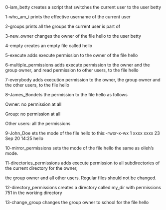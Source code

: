 0-iam_betty creates a script that switches the current user to the user betty

1-who_am_i prints the effective username of the current user

2-groups prints all the groups the current user is part of

3-new_owner changes the owner of the file hello to the user betty

4-empty creates an empty file called hello

5-execute adds execute permission to the owner of the file hello

6-multiple_permissions adds execute permission to the owner and the group owner, and read permission to other users, to the file hello

7-everybody adds execution permission to the owner, the group owner and the other users, to the file hello

8-James_Bondets the permission to the file hello as follows

Owner: no permission at all

Group: no permission at all

Other users: all the permissions

9-John_Doe ets the mode of the file hello to this:-rwxr-x-wx 1 xxxx xxxx 23 Sep 20 14:25 hello

10-mirror_permissions sets the mode of the file hello the same as olleh’s mode.

11-directories_permissions  adds execute permission to all subdirectories of the current directory for the owner,

the group owner and all other users. Regular files should not be changed.

12-directory_permissions creates a directory called my_dir with permissions 751 in the working directory

13-change_group changes the group owner to school for the file hello
